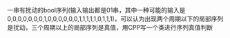 一串有扰动的bool序列(输入输出都是01串，其中一种可能的输入是0,0,0,0,0,0,0,1,0,0,0,0,0,0,1,1,1,1,1,0,1,1,1)，可以认为出现两个周期以下的局部序列是扰动，三个周期以上的局部序列是真值，用CPP写一个类进行序列真值判断